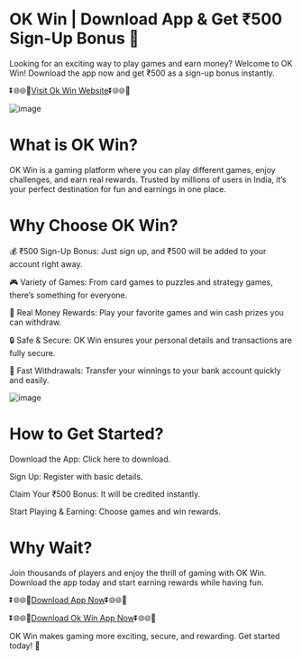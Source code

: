 # OK Win | Download App & Get ₹500 Sign-Up Bonus 🎉

Looking for an exciting way to play games and earn money? Welcome to OK Win! Download the app now and get ₹500 as a sign-up bonus instantly.

⏬🌐🌐📌[Visit Ok Win Website](https://getokwin.web.app/)⏬🌐🌐📌

![image](https://github.com/user-attachments/assets/779bcf6a-ca86-4b0d-9a15-97cfa9b21f05)


# What is OK Win?

OK Win is a gaming platform where you can play different games, enjoy challenges, and earn real rewards. Trusted by millions of users in India, it’s your perfect destination for fun and earnings in one place.

# Why Choose OK Win?

💰 ₹500 Sign-Up Bonus: Just sign up, and ₹500 will be added to your account right away.

🎮 Variety of Games: From card games to puzzles and strategy games, there’s something for everyone.

💸 Real Money Rewards: Play your favorite games and win cash prizes you can withdraw.

🔒 Safe & Secure: OK Win ensures your personal details and transactions are fully secure.

🚀 Fast Withdrawals: Transfer your winnings to your bank account quickly and easily.

![image](https://github.com/user-attachments/assets/94232fc5-75ac-4ed5-8138-d9f618980015)

# How to Get Started?

Download the App: Click here to download.

Sign Up: Register with basic details.

Claim Your ₹500 Bonus: It will be credited instantly.

Start Playing & Earning: Choose games and win rewards.

# Why Wait?

Join thousands of players and enjoy the thrill of gaming with OK Win. Download the app today and start earning rewards while having fun.

⏬🌐🌐📌[Download App Now](https://okwinslots1.com/#/register?invitationCode=673664886530)⏬🌐🌐📌<br>

⏬🌐🌐📌[Download Ok Win App Now](https://okwinslots1.com/#/register?invitationCode=673664886530)⏬🌐🌐📌

OK Win makes gaming more exciting, secure, and rewarding. Get started today! 🎯



